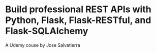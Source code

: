 # Build professional REST APIs with Python, Flask, Flask-RESTful, and Flask-SQLAlchemy
A Udemy couse by Jose Salvatierra
